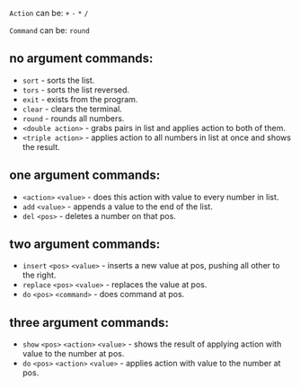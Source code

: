 `Action` can be: `+` `-` `*` `/`

`Command` can be: `round`

## no argument commands:
- `sort` - sorts the list.
- `tors` - sorts the list reversed.
- `exit` - exists from the program.
- `clear` - clears the terminal.
- `round` - rounds all numbers.
- `<double action>` - grabs pairs in list and applies action to both of them.
- `<triple action>` - applies action to all numbers in list at once and shows the result.

## one argument commands:
- `<action>` `<value>` - does this action with value to every number in list.
- `add` `<value>` - appends a value to the end of the list.
- `del` `<pos>` - deletes a number on that pos.

## two argument commands:
- `insert` `<pos>` `<value>` - inserts a new value at pos, pushing all other to the right.
- `replace` `<pos>` `<value>` - replaces the value at pos.
- `do` `<pos>` `<command>` - does command at pos.

## three argument commands:
- `show` `<pos>` `<action>` `<value>` - shows the result of applying action with value to the number at pos.
- `do` `<pos>` `<action>` `<value>` - applies action with value to the number at pos.

